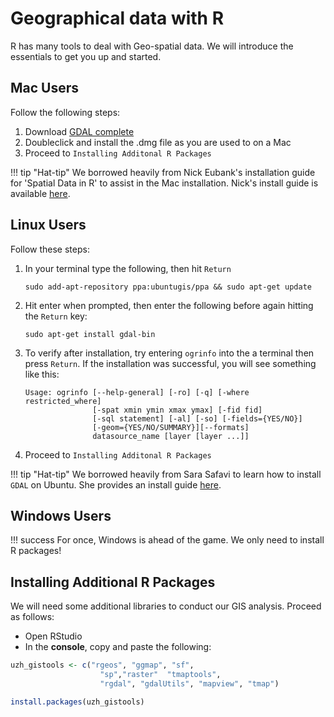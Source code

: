 # Geographical data with R

R has many tools to deal with Geo-spatial data.
We will introduce the essentials to get you up and started.

## Mac Users

Follow the following steps:

1.  Download [GDAL complete](http://www.kyngchaos.com/files/software/frameworks/GDAL_Complete-2.1.dmg)
2.  Doubleclick and install the .dmg file as you are used to on a Mac
3.  Proceed to `Installing Additonal R Packages`

!!! tip "Hat-tip"
    We borrowed heavily from Nick Eubank's installation guide for 'Spatial Data in R' to assist in the Mac installation.
    Nick's install guide is available [here](http://www.nickeubank.com/wp-content/uploads/2015/10/RGIS1_SpatialDataTypes_part0_setup.html).

## Linux Users

Follow these steps:

1.  In your terminal type the following, then hit `Return`

        sudo add-apt-repository ppa:ubuntugis/ppa && sudo apt-get update

2.  Hit enter when prompted, then enter the following before again hitting the `Return` key:

        sudo apt-get install gdal-bin

3.  To verify after installation, try entering `ogrinfo` into the a terminal then press `Return`. If the installation was successful, you will see something like this:

        Usage: ogrinfo [--help-general] [-ro] [-q] [-where restricted_where]
                       [-spat xmin ymin xmax ymax] [-fid fid]
                       [-sql statement] [-al] [-so] [-fields={YES/NO}]
                       [-geom={YES/NO/SUMMARY}][--formats]
                       datasource_name [layer [layer ...]]

4.  Proceed to `Installing Additonal R Packages`

!!! tip "Hat-tip"
    We borrowed heavily from Sara Safavi to learn how to install `GDAL` on Ubuntu.
    She provides an install guide [here](http://www.sarasafavi.com/installing-gdalogr-on-ubuntu.html).

## Windows Users

!!! success
    For once, Windows is ahead of the game. We only need to install R packages!


## Installing Additional R Packages

We will need some additional libraries to conduct our GIS analysis. Proceed as follows:

*   Open RStudio
*   In the **console**, copy and paste the following:

```r
uzh_gistools <- c("rgeos", "ggmap", "sf",
                    "sp","raster"  "tmaptools",
                    "rgdal", "gdalUtils", "mapview", "tmap")

install.packages(uzh_gistools)
```
